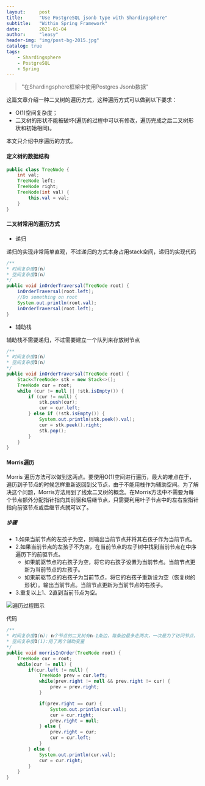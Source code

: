 ```yaml
---
layout:     post
title:      "Use PostgreSQL jsonb type with Shardingsphere"
subtitle:   "Within Spring Framework"
date:       2021-01-04
author:     "leasy"
header-img: "img/post-bg-2015.jpg"
catalog: true
tags:
    - Shardingsphere
    - PostgreSQL
    - Spring
---
```


> "在Shardingsphere框架中使用Postgres Jsonb数据"

这篇文章介绍一种二叉树的遍历方式，这种遍历方式可以做到以下要求：

- O(1)空间复杂度；
- 二叉树的形状不能被破坏(遍历的过程中可以有修改，遍历完成之后二叉树形状和初始相同)。

本文只介绍中序遍历的方式。

#### 定义树的数据结构

```java
public class TreeNode {
    int val;
    TreeNode left;
    TreeNode right;
    TreeNode(int val) {
        this.val = val;
    }
}
```

#### 二叉树常用的遍历方式

- 递归

递归的实现非常简单直观，不过递归的方式本身占用stack空间，递归的实现代码

```java
/**
* 时间复杂度O(n)
* 空间复杂度O(n)
*/
public void inOrderTraversal(TreeNode root) {
    inOrderTraversal(root.left);
    //Do something on root
    System.out.println(root.val);
    inOrderTraversal(root.left);
}
```

- 辅助栈

辅助栈不需要递归，不过需要建立一个队列来存放树节点

```java
/**
* 时间复杂度O(n)
* 空间复杂度O(n)
*/
public void inOrderTraversal(TreeNode root) {
    Stack<TreeNode> stk = new Stack<>();
    TreeNode cur = root;
    while (cur != null || !stk.isEmpty()) {
        if (cur != null) {
            stk.push(cur);
            cur = cur.left;
        } else if (!stk.isEmpty()) {
            System.out.println(stk.peek().val);
            cur = stk.peek().right;
            stk.pop();
        }
    }
}
```

#### Morris遍历

Morris 遍历方法可以做到这两点。要使用O(1)空间进行遍历，最大的难点在于，遍历到子节点的时候怎样重新返回到父节点，由于不能用栈作为辅助空间。为了解决这个问题，Morris方法用到了线索二叉树的概念。在Morris方法中不需要为每个节点额外分配指针指向其前驱和后继节点，只需要利用叶子节点中的左右空指针指向前驱节点或后继节点就可以了。

##### 步骤

- 1.如果当前节点的左孩子为空，则输出当前节点并将其右孩子作为当前节点。
- 2.如果当前节点的左孩子不为空，在当前节点的左子树中找到当前节点在中序遍历下的前驱节点。
  - 如果前驱节点的右孩子为空，将它的右孩子设置为当前节点。当前节点更新为当前节点的左孩子。
  - 如果前驱节点的右孩子为当前节点，将它的右孩子重新设为空（恢复树的形状）。输出当前节点。当前节点更新为当前节点的右孩子。
- 3.重复以上1、2直到当前节点为空。

![遍历过程图示]((https://leasyzhang.github.io/img/in-post/morris-traversal/morris.jpg))

代码

```java
/**
* 时间复杂度O(n): n个节点的二叉树有n-1条边，每条边最多走两次，一次是为了访问节点，一次是为了访问前驱节点
* 空间复杂度O(1):用了两个辅助变量
*/
public void morrisInOrder(TreeNode root) {
    TreeNode cur = root;
    while(cur != null) {
        if(cur.left != null) {
            TreeNode prev = cur.left;
            while(prev.right != null && prev.right != cur) {
                prev = prev.right;
            }

            if(prev.right == cur) {
                System.out.println(cur.val);
                cur = cur.right;
                prev.right = null;
            } else {
                prev.right = cur;
                cur = cur.left;
            }
        } else {
            System.out.println(cur.val);
            cur = cur.right;
        }
    }
}
```
